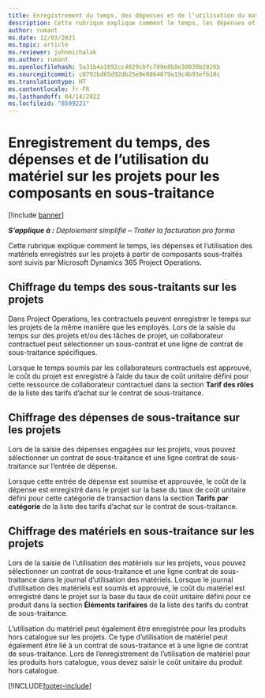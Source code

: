 ```yaml
---
title: Enregistrement du temps, des dépenses et de l’utilisation du matériel pour les composants en sous-traitance
description: Cette rubrique explique comment le temps, les dépenses et l’utilisation des matériels enregistrés sur les projets à partir de composants sous-traités sont suivis par Microsoft Dynamics 365 Project Operations.
author: rumant
ms.date: 12/03/2021
ms.topic: article
ms.reviewer: johnmichalak
ms.author: rumant
ms.openlocfilehash: 5a31b4a1092cc4829cbfc789e8b8e30030b2826b
ms.sourcegitcommit: c0792bd65d92db25e0e8864879a19c4b93efb10c
ms.translationtype: HT
ms.contentlocale: fr-FR
ms.lasthandoff: 04/14/2022
ms.locfileid: "8599221"
---
```

# <a name="recording-time-expenses-and-material-usage-on-projects-for-subcontracted-components"></a>Enregistrement du temps, des dépenses et de l’utilisation du matériel sur les projets pour les composants en sous-traitance

[!include [banner](../../includes/dataverse-preview.md)]

_**S’applique à :** Déploiement simplifié – Traiter la facturation pro forma_

Cette rubrique explique comment le temps, les dépenses et l’utilisation des matériels enregistrés sur les projets à partir de composants sous-traités sont suivis par Microsoft Dynamics 365 Project Operations.

## <a name="costing-for-subcontractor-time-on-projects"></a>Chiffrage du temps des sous-traitants sur les projets
Dans Project Operations, les contractuels peuvent enregistrer le temps sur les projets de la même manière que les employés. Lors de la saisie du temps sur des projets et/ou des tâches de projet, un collaborateur contractuel peut sélectionner un sous-contrat et une ligne de contrat de sous-traitance spécifiques.

Lorsque le temps soumis par les collaborateurs contractuels est approuvé, le coût du projet est enregistré à l’aide du taux de coût unitaire défini pour cette ressource de collaborateur contractuel dans la section **Tarif des rôles** de la liste des tarifs d’achat sur le contrat de sous-traitance.

## <a name="costing-for-subcontracted-expenses-on-projects"></a>Chiffrage des dépenses de sous-traitance sur les projets
Lors de la saisie des dépenses engagées sur les projets, vous pouvez sélectionner un contrat de sous-traitance et une ligne contrat de sous-traitance sur l’entrée de dépense. 

Lorsque cette entrée de dépense est soumise et approuvée, le coût de la dépense est enregistré dans le projet sur la base du taux de coût unitaire défini pour cette catégorie de transaction dans la section **Tarifs par catégorie** de la liste des tarifs d’achat sur le contrat de sous-traitance.

## <a name="costing-for-subcontracted-materials-on-projects"></a>Chiffrage des matériels en sous-traitance sur les projets
Lors de la saisie de l’utilisation des matériels sur les projets, vous pouvez sélectionner un contrat de sous-traitance et une ligne contrat de sous-traitance dans le journal d’utilisation des matériels. Lorsque le journal d’utilisation des matériels est soumis et approuvé, le coût du matériel est enregistré dans le projet sur la base du taux de coût unitaire défini pour ce produit dans la section **Éléments tarifaires** de la liste des tarifs du contrat de sous-traitance.

L’utilisation du matériel peut également être enregistrée pour les produits hors catalogue sur les projets. Ce type d’utilisation de matériel peut également être lié à un contrat de sous-traitance et à une ligne de contrat de sous-traitance. Lors de l’enregistrement de l’utilisation de matériel pour les produits hors catalogue, vous devez saisir le coût unitaire du produit hors catalogue. 


[!INCLUDE[footer-include](../../includes/footer-banner.md)]

